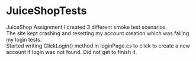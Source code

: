 # JuiceShopTests
JuiceShop Assignment
I created 3 different smoke test scenarios.  
The site kept crashing and resetting my account creation which was failing my login tests.  
Started writing ClickLogin() method in loginPage.cs to click to create a new account if login was not found.  Did not get to finish it.
